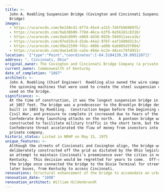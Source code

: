 ```yaml
---
title: >-
  John A. Roebling Suspension Bridge (Covington and Cincinnati Suspension
  Bridge)
images:
  - https://ucarecdn.com/9e150c41-6f74-45e4-a315-7d4fb96909f5/
  - https://ucarecdn.com/9ab30b80-778d-46ca-b3f9-8e56181c8310/
  - https://ucarecdn.com/dadc8995-e069-4d38-893b-504911aaca1b/
  - https://ucarecdn.com/87ed19cd-d1de-44a2-976f-eaf1600d313c/
  - https://ucarecdn.com/d9e22599-f41c-400b-ad98-6ab805d37004/
  - https://ucarecdn.com/dae1e616-ca5e-494e-bc2e-48cec79fd953/
location: '{"type":"Point","coordinates":[-84.5104139,39.0951207]}'
address: ", Cincinnati, Ohio"
original_owner: The Covington and Cincinnati Bridge Company (a private company)
current_owner: Commonwealth of Kentucky
date_of_completion: "1867"
architect: >-
  John A. Roebling (Chief Engineer)  Roebling also owned the wire company and
  the spinning machines that were used to create the steel suspension cables
  used on the bridge.
significance: >-
  At the time of construction, it was the longest suspension bridge in the world
  at 1057 feet. The bridge was a predecessor to the Brooklyn Bridge designed and
  built in 1883 by Roebling.  Construction began before the beginning of the
  Civil War, and pressure to complete it increased due to fears of the
  Confederate Army launching attacks on the north.  A pontoon bridge was
  constructed to facilitate military traffic in the short term, but the
  Confederate threat accelerated the flow of money from investors into the
  private company.
historic_status: Listed in NRHP on May 15, 1975
unique_features: >-
  Although the streets of Cincinnati and Covington align, the bridge was
  deliberately constructed off the grid as dictated by the Ohio legislature in
  an attempt to maintain Cincinnati's preeminence over the cities in northern
  Kentucky.  This decision would be regretted for years to come.  Off-ramps from
  the bridge once connected the bridge to the Dixie Terminal for streetcars, and
  later buses, from Kentucky to access Cincinnati.
renovations: Structural enhancement of the bridge to accomodate an urban railway.
renovation_date: "1898"
renovation_architect: William Hildenbrandt
---
```

